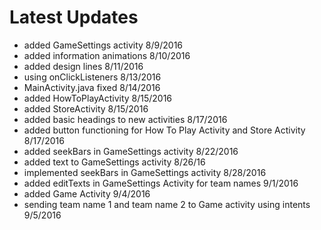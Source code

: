 Latest Updates
============

* added GameSettings activity 8/9/2016
* added information animations 8/10/2016
* added design lines 8/11/2016
* using onClickListeners 8/13/2016
* MainActivity.java fixed 8/14/2016
* added HowToPlayActivity 8/15/2016
* added StoreActivity 8/15/2016
* added basic headings to new activities 8/17/2016
* added button functioning for How To Play Activity and Store Activity 8/17/2016
* added seekBars in GameSettings activity 8/22/2016
* added text to GameSettings activity 8/26/16
* implemented seekBars in GameSettings activity 8/28/2016
* added editTexts in GameSettings Activity for team names 9/1/2016
* added Game Activity 9/4/2016
* sending team name 1 and team name 2 to Game activity using intents 9/5/2016
